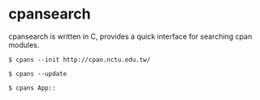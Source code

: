 

cpansearch
==========

cpansearch is written in C, provides a quick interface for searching cpan
modules.


    $ cpans --init http://cpan.nctu.edu.tw/

    $ cpans --update

    $ cpans App::


